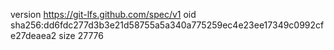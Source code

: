version https://git-lfs.github.com/spec/v1
oid sha256:dd6fdc277d3b3e21d58755a5a340a775259ec4e23ee17349c0992cfe27deaea2
size 27776
